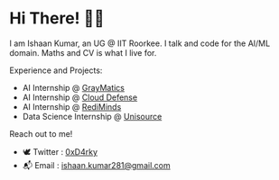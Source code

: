 # Hi There! 🙋‍♂️

I am Ishaan Kumar, an UG @ IIT Roorkee. I talk and code for the AI/ML domain. Maths and CV is what I live for.


Experience and Projects:

- AI Internship @ [GrayMatics](https://www.graymatics.com/)
- AI Internship @ [Cloud Defense](https://www.clouddefense.ai/)
- AI Internship @ [RediMinds](https://rediminds.com/)
- Data Science Internship @ [Unisource](https://www.uesaz.com/)


Reach out to me!

- 🕊️ Twitter : [0xD4rky](https://twitter.com/0xD4rky)
- 📬 Email : [ishaan.kumar281@gmail.com](ishaan.kumar281@gmail.com)
